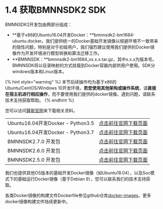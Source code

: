 # 1.4 获取BMNNSDK2 SDK

BMNNSDK2开发包由两部分组成：

* **基于x86的Ubuntu16.04开发Docker：**bmnnsdk2-bm1684-ubuntu.docker。我们提供统一的Docker基础开发镜像以规避环境不一致带来的隐性问题，特别是对于初级用户，我们强烈建议使用我们提供的Docker镜像作为开发环境进行模型转换和算法迁移工作。
* **BMNNSDK：**bmnnsdk2-bm1684\_vx.x.x.tar.gz，其中x.x.x为版本号。BMNNSDK将以目录映射的方式挂载到Docker容器内部供用户使用。SDK分windows版本和Linux版本。

{% hint style="warning" %}
本节后续操作均为基于x86的Ubuntu/CentOS/Windows 10开发环境，**若您使用其他架构或操作系统**，请**直接在宿主机进行相应操作**，而不要使用我们提供的docker镜像。遇到问题，请联系技术支持获取帮助。
{% endhint %}

您可以访问[算能官网](https://sophon.cn/drive/index.html)来下载相关资料。

|                                 |                                               |
| ------------------------------- | --------------------------------------------- |
| Ubuntu16.04开发Docker - Python3.5 | [点击前往官网下载页面](https://sophon.cn/drive/44.html) |
| Ubuntu16.04开发Docker - Python3.7 | [点击前往官网下载页面](https://sophon.cn/drive/44.html) |
| BMNNSDK2.7.0  开发包               | [点击前往官网下载页面](https://sophon.cn/drive/45.html) |
| BMNNSDK2.6.0  开发包               | [点击前往官网下载页面](https://sophon.cn/drive/45.html) |
| BMNNSDK2.5.0  开发包               | [点击前往官网下载页面](https://sophon.cn/drive/45.html) |

我们也提供其他OS版本的基础开发Docker镜像（如Ubuntu18.04），以及Soc模式下的基础运行Docker镜像（基于Debian 9），您可以联系我们的技术支持获取。

各类Docker镜像的构建文件Dockerfile参见github仓库[docker-images](https://github.com/sophon-ai-algo/docker-images)，更多docker镜像构建文件陆续更新中。

